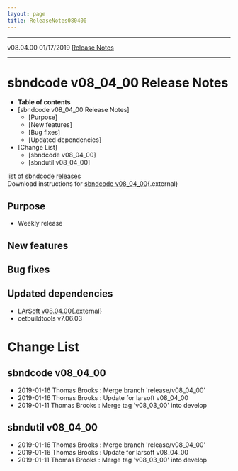 ```yaml
---
layout: page
title: ReleaseNotes080400
---
```


  ----------- ------------ -- -- ------------------------------------------------------
  v08.04.00   01/17/2019         [Release Notes](ReleaseNotes080400.html)
  ----------- ------------ -- -- ------------------------------------------------------



sbndcode v08\_04\_00 Release Notes
======================================================================================

-   **Table of contents**
-   [sbndcode v08\_04\_00 Release
    Notes]
    -   [Purpose]
    -   [New features]
    -   [Bug fixes]
    -   [Updated dependencies]
-   [Change List]
    -   [sbndcode v08\_04\_00]
    -   [sbndutil v08\_04\_00]

[list of sbndcode
releases](List_of_SBND_code_releases.html)\
Download instructions for [sbndcode
v08\_04\_00](http://scisoft.fnal.gov/scisoft/bundles/sbnd/v08_04_00/sbndcode-v08_04_00.html){.external}



Purpose
----------------------------------

-   Weekly release



New features
--------------------------------------------



Bug fixes
--------------------------------------



Updated dependencies
------------------------------------------------------------

-   [LArSoft
    v08.04.00](https://cdcvs.fnal.gov/redmine/projects/larsoft/wiki/ReleaseNotes080400){.external}
-   cetbuildtools v7.06.03



Change List
==========================================



sbndcode v08\_04\_00
----------------------------------------------------------

-   2019-01-16 Thomas Brooks : Merge branch \'release/v08\_04\_00\'
-   2019-01-16 Thomas Brooks : Update for larsoft v08\_04\_00
-   2019-01-11 Thomas Brooks : Merge tag \'v08\_03\_00\' into develop



sbndutil v08\_04\_00
----------------------------------------------------------

-   2019-01-16 Thomas Brooks : Merge branch \'release/v08\_04\_00\'
-   2019-01-16 Thomas Brooks : Update for larsoft v08\_04\_00
-   2019-01-11 Thomas Brooks : Merge tag \'v08\_03\_00\' into develop
